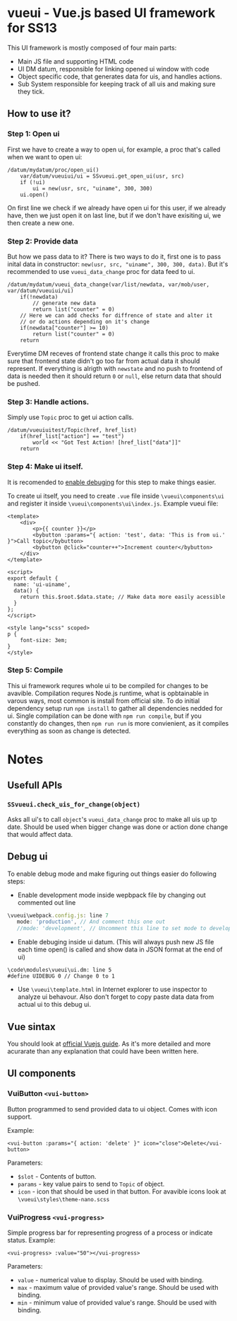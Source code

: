 # vueui - Vue.js based UI framework for SS13
This UI framework is mostly composed of four main parts:
 - Main JS file and supporting HTML code
 - UI DM datum, responsible for linking opened ui window with code
 - Object specific code, that generates data for uis, and handles actions.
 - Sub System responsible for keeping track of all uis and making sure they tick.
 
## How to use it?
### Step 1: Open ui
First we have to create a way to open ui, for example, a proc that's called when we want to open ui:
```DM
/datum/mydatum/proc/open_ui()
    var/datum/vueuiui/ui = SSvueui.get_open_ui(usr, src)
    if (!ui)
        ui = new(usr, src, "uiname", 300, 300)
    ui.open()
```
On first line we check if we already have open ui for this user, if we already have, then we just open it on last line, but if we don't have exisiting ui, we then create a new one.
### Step 2: Provide data
But how we pass data to it? There is two ways to do it, first one is to pass inital data in constructor: `new(usr, src, "uiname", 300, 300, data)`. But it's recommended to use `vueui_data_change` proc for data feed to ui.
```DM
/datum/mydatum/vueui_data_change(var/list/newdata, var/mob/user, var/datum/vueuiui/ui)
    if(!newdata)
        // generate new data
        return list("counter" = 0)
    // Here we can add checks for diffrence of state and alter it
    // or do actions depending on it's change
    if(newdata["counter"] >= 10) 
        return list("counter" = 0)
    return
```
Everytime DM receves of frontend state change it calls this proc to make sure that frontend state didn't go too far from actual data it should represent. If everything is alrigth with `newstate` and no push to frontend of data is needed then it should return `0` or `null`, else return data that should be pushed.
### Step 3: Handle actions.
Simply use `Topic` proc to get ui action calls.
```DM
/datum/vueuiuitest/Topic(href, href_list)
    if(href_list["action"] == "test")
        world << "Got Test Action! [href_list["data"]]"
    return
```
### Step 4: Make ui itself.
It is recomended to [enable debuging](.#debug-ui) for this step to make things easier. 

To create ui itself, you need to create `.vue` file inside `\vueui\components\ui` and register it inside `\vueui\components\ui\index.js`. Example vueui file:
```vue
<template>
    <div>
        <p>{{ counter }}</p>
        <bybutton :params="{ action: 'test', data: 'This is from ui.' }">Call topic</bybutton>
        <bybutton @click="counter++">Increment counter</bybutton>
    </div>
</template>

<script>
export default {
  name: 'ui-uiname',
  data() {
    return this.$root.$data.state; // Make data more easily acessible
  }
};
</script>

<style lang="scss" scoped>
p {
    font-size: 3em;
}
</style>
```
### Step 5: Compile
This ui framework requres whole ui to be compiled for changes to be avavible. Compilation requres Node.js runtime, what is opbtainable in varous ways, most common is install from official site. To do initial dependency setup run `npm install` to gather all dependencies nedded for ui. Single compilation can be done with `npm run compile`, but if you constantly do changes, then `npm run run` is more convienient, as it compiles everything as soon as change is detected.
# Notes
## Usefull APIs
### `SSvueui.check_uis_for_change(object)`
Asks all ui's to call `object`'s `vueui_data_change` proc to make all uis up tp date. Should be used when bigger change was done or action done change that would affect data.
## Debug ui
To enable debug mode and make figuring out things easier do following steps:
 - Enable development mode inside wepbpack file by changing out commented out line 
```js
\vueui\webpack.config.js: line 7
   mode: 'production', // And comment this one out
   //mode: 'development', // Uncomment this line to set mode to development
```
 - Enable debuging inside ui datum. (This will always push new JS file each time open() is called and show data in JSON format at the end of ui)
```DM
\code\modules\vueui\ui.dm: line 5
#define UIDEBUG 0 // Change 0 to 1
```
 - Use `\vueui\template.html` in Internet explorer to use inspector to analyze ui behavour. Also don't forget to copy paste data data from actual ui to this debug ui. 

## Vue sintax
You should look at [official Vuejs guide](https://vuejs.org/v2/guide/syntax.html). As it's more detailed and more acurarate than any explanation that could have been written here.
## UI components
### VuiButton `<vui-button>`
Button programmed to send provided data to ui object. Comes with icon support.

Example:
```Vue
<vui-button :params="{ action: 'delete' }" icon="close">Delete</vui-button>
```
Parameters:
 - `$slot` - Contents of button.
 - `params` - key value pairs to send to `Topic` of object.
 - `icon` - icon that should be used in that button. For avavible icons look at `\vueui\styles\theme-nano.scss`

### VuiProgress `<vui-progress>`
Simple progress bar for representing progress of a process or indicate status.
Example:
```Vue
<vui-progress> :value="50"></vui-progress>
```
Parameters:
 - `value` - numerical value to display. Should be used with binding.
 - `max` - maximum value of provided value's range. Should be used with binding.
 - `min` - minimum value of provided value's range. Should be used with binding.


